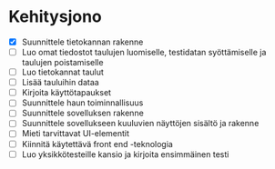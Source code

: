 # Kehitysjono

- [x] Suunnittele tietokannan rakenne
- [ ] Luo omat tiedostot taulujen luomiselle, testidatan syöttämiselle ja taulujen poistamiselle
- [ ] Luo tietokannat taulut
- [ ] Lisää tauluihin dataa
- [ ] Kirjoita käyttötapaukset
- [ ] Suunnittele haun toiminnallisuus
- [ ] Suunnittele sovelluksen rakenne
- [ ] Suunnittele sovellukseen kuuluvien näyttöjen sisältö ja rakenne
- [ ] Mieti tarvittavat UI-elementit
- [ ] Kiinnitä käytettävä front end -teknologia
- [ ] Luo yksikkötesteille kansio ja kirjoita ensimmäinen testi
